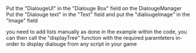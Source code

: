 Put the "DialougeUI" in the "Dialouge Box" field on the DialougeManager
Put the "Dialouge text" in the "Text" field 
and put the "dialougeImage" in the "Image" field

you need to add lists manually as done in the example within the code, you can then call the "displayTree" function with the required paramteters in-order to display dialouge from any script in your game